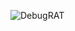 ![DebugRAT](https://github.com/yuankong666/Ultimate-RAT-Collection/assets/128066597/d5db9e40-362e-4420-874e-e19298c61e54)

